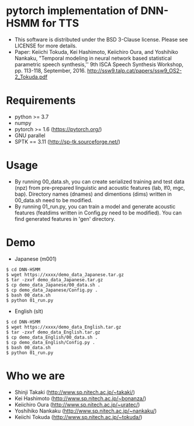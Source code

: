# pytorch implementation of DNN-HSMM for TTS
- This software is distributed under the BSD 3-Clause license. Please see LICENSE for more details.
- Paper: Keiichi Tokuda, Kei Hashimoto, Keiichiro Oura, and Yoshihiko Nankaku, "Temporal modeling in neural network based statistical parametric speech synthesis,'' 9th ISCA Speech Synthesis Workshop, pp. 113-118, September, 2016. http://ssw9.talp.cat/papers/ssw9_OS2-2_Tokuda.pdf

# Requirements
- python >= 3.7
- numpy
- pytorch >= 1.6 (https://pytorch.org/)
- GNU parallel
- SPTK == 3.11 (http://sp-tk.sourceforge.net/)

# Usage
- By running 00_data.sh, you can create serialized training and test data (npz) from pre-prepared linguistic and acoustic features (lab, lf0, mgc, bap). Directory names (dnames) and dimentions (dims) written in 00_data.sh need to be modified.
- By running 01_run.py, you can train a model and generate acoustic features (featdims written in Config.py need to be modified). You can find generated features in 'gen' directory.

# Demo
- Japanese (m001)
```
$ cd DNN-HSMM
$ wget https://xxxx/demo_data_Japanese.tar.gz
$ tar -zxvf demo_data_Japanese.tar.gz
$ cp demo_data_Japanese/00_data.sh .
$ cp demo_data_Japanese/Config.py .
$ bash 00_data.sh
$ python 01_run.py
```
- English (slt)
```
$ cd DNN-HSMM
$ wget https://xxxx/demo_data_English.tar.gz
$ tar -zxvf demo_data_English.tar.gz
$ cp demo_data_English/00_data.sh .
$ cp demo_data_English/Config.py .
$ bash 00_data.sh
$ python 01_run.py
```

# Who we are
- Shinji Takaki (http://www.sp.nitech.ac.jp/~takaki/)
- Kei Hashimoto (http://www.sp.nitech.ac.jp/~bonanza/)
- Keiichiro Oura (http://www.sp.nitech.ac.jp/~uratec/)
- Yoshihiko Nankaku (http://www.sp.nitech.ac.jp/~nankaku/)
- Keiichi Tokuda (http://www.sp.nitech.ac.jp/~tokuda/)
